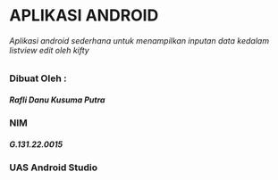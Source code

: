 # APLIKASI ANDROID
###### Aplikasi android sederhana untuk menampilkan inputan data kedalam listview edit oleh kifty

### Dibuat Oleh :
##### Rafli Danu Kusuma Putra
### NIM
##### G.131.22.0015
### UAS Android Studio